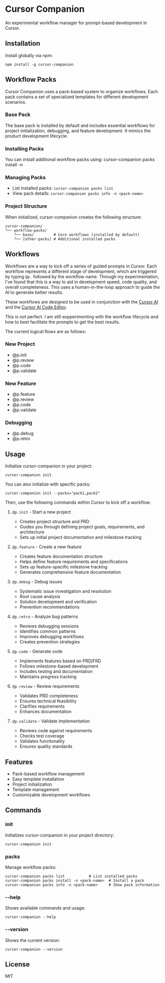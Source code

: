 # Cursor Companion

An experimental workflow manager for prompt-based development in Cursor. 

## Installation

Install globally via npm:

    npm install -g cursor-companion

## Workflow Packs
Cursor Companion uses a pack-based system to organize workflows. Each pack contains a set of specialized templates for different development scenarios.

### Base Pack
The base pack is installed by default and includes essential workflows for project initialization, debugging, and feature development. It mimics the product development lifecycle.

### Installing Packs
You can install additional workflow packs using:
    cursor-companion packs install -n <pack-name>

### Managing Packs
- List installed packs: `cursor-companion packs list`
- View pack details: `cursor-companion packs info -n <pack-name>`

### Project Structure
When initialized, cursor-companion creates the following structure:

    cursor-companion/
    └── workflow-packs/
        └── base/         # Core workflows (installed by default)
        └── [other-packs] # Additional installed packs

## Workflows
Workflows are a way to kick off a series of guided prompts in Cursor. Each workflow represents a different stage of development,
which are triggered by typing `@p.` followed by the workflow name. Through my experimentation, I've found that this is a way to 
aid in development speed, code quality, and overall completeness. This uses a human-in-the-loop approach to guide the AI to generate better results.

These workflows are designed to be used in conjunction with the [Cursor AI](https://www.cursor.com/ai) and the [Cursor AI Code Editor](https://www.cursor.com/code).

This is not perfect. I am still expperimenting with the workflow lifecycle and how to best facilitate the prompts to get the best results.

The current logical flows are as follows:

### New Project
- @p.init
- @p.review
- @p.code
- @p.validate

### New Feature
- @p.feature
- @p.review
- @p.code
- @p.validate

### Debugging
- @p.debug
- @p.retro

## Usage

Initialize cursor-companion in your project:

    cursor-companion init

You can also initialize with specific packs:

    cursor-companion init --packs="pack1,pack2"

Then, use the following commands within Cursor to kick off a workflow:

1. `@p.init` - Start a new project
   - Creates project structure and PRD
   - Guides you through defining project goals, requirements, and architecture
   - Sets up initial project documentation and milestone tracking

2. `@p.feature` - Create a new feature
   - Creates feature documentation structure
   - Helps define feature requirements and specifications
   - Sets up feature-specific milestone tracking
   - Generates comprehensive feature documentation

3. `@p.debug` - Debug issues
   - Systematic issue investigation and resolution
   - Root cause analysis
   - Solution development and verification
   - Prevention recommendations

4. `@p.retro` - Analyze bug patterns
   - Reviews debugging sessions
   - Identifies common patterns
   - Improves debugging workflows
   - Creates prevention strategies

5. `@p.code` - Generate code
   - Implements features based on PRD/FRD
   - Follows milestone-based development
   - Includes testing and documentation
   - Maintains progress tracking

6. `@p.review` - Review requirements
   - Validates PRD completeness
   - Ensures technical feasibility
   - Clarifies requirements
   - Enhances documentation

7. `@p.validate` - Validate implementation
   - Reviews code against requirements
   - Checks test coverage
   - Validates functionality
   - Ensures quality standards

## Features

- Pack-based workflow management
- Easy template installation
- Project initialization
- Template management
- Customizable development workflows

## Commands

### init
Initializes cursor-companion in your project directory:

    cursor-companion init

### packs
Manage workflow packs:

    cursor-companion packs list           # List installed packs
    cursor-companion packs install -n <pack-name>  # Install a pack
    cursor-companion packs info -n <pack-name>     # Show pack information

### --help
Shows available commands and usage:

    cursor-companion --help

### --version
Shows the current version:

    cursor-companion --version


## License

MIT 